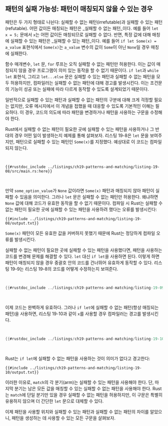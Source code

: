 ## 패턴의 실패 가능성: 패턴이 매칭되지 않을 수 있는 경우

패턴은 두 가지 형태로 나뉜다: 실패할 수 없는 패턴(irrefutable)과 실패할 수 있는 패턴(refutable). 어떤 값이든 매칭되는 패턴은 _실패할 수 없는 패턴_이다. 예를 들어 `let x = 5;` 문에서 `x`는 어떤 값이든 매칭되므로 실패할 수 없다. 반면, 특정 값에 대해 매칭에 실패할 수 있는 패턴은 _실패할 수 있는 패턴_이다. 예를 들어 `if let Some(x) = a_value` 표현식에서 `Some(x)`는 `a_value` 변수의 값이 `Some`이 아닌 `None`일 경우 매칭에 실패한다.

함수 매개변수, `let` 문, `for` 루프는 오직 실패할 수 없는 패턴만 허용한다. 이는 값이 매칭되지 않을 경우 프로그램이 의미 있는 동작을 할 수 없기 때문이다. `if let`과 `while let` 표현식, 그리고 `let...else` 문은 실패할 수 있는 패턴과 실패할 수 없는 패턴을 모두 허용하지만, 컴파일러는 실패할 수 없는 패턴에 대해 경고를 발생시킨다. 이는 조건문의 기능이 성공 또는 실패에 따라 다르게 동작할 수 있도록 설계되었기 때문이다.

일반적으로 실패할 수 있는 패턴과 실패할 수 없는 패턴의 구분에 대해 크게 걱정할 필요는 없지만, 오류 메시지에서 이 개념을 접했을 때 대응할 수 있도록 기본적인 이해는 필요하다. 이 경우, 코드의 의도에 따라 패턴을 변경하거나 패턴을 사용하는 구문을 수정해야 한다.

Rust에서 실패할 수 없는 패턴이 필요한 곳에 실패할 수 있는 패턴을 사용하거나 그 반대의 경우 어떤 일이 발생하는지 예제를 통해 살펴보자. 리스팅 19-8은 `let` 문을 보여주지만, 패턴으로 실패할 수 있는 패턴인 `Some(x)`를 지정했다. 예상대로 이 코드는 컴파일되지 않는다.

<Listing number="19-8" caption="`let` 문에서 실패할 수 있는 패턴 사용 시도">

```rust,ignore,does_not_compile
{{#rustdoc_include ../listings/ch19-patterns-and-matching/listing-19-08/src/main.rs:here}}
```

</Listing>

만약 `some_option_value`가 `None` 값이라면 `Some(x)` 패턴과 매칭되지 않아 패턴이 실패할 수 있음을 의미한다. 그러나 `let` 문은 실패할 수 없는 패턴만 허용한다. 왜냐하면 `None` 값에 대해 코드가 유효한 동작을 할 수 없기 때문이다. 컴파일 시 Rust는 실패할 수 없는 패턴이 필요한 곳에 실패할 수 있는 패턴을 사용하려 했다는 오류를 발생시킨다:

```console
{{#include ../listings/ch19-patterns-and-matching/listing-19-08/output.txt}}
```

`Some(x)` 패턴이 모든 유효한 값을 커버하지 못했기 때문에 Rust는 정당하게 컴파일 오류를 발생시킨다.

실패할 수 없는 패턴이 필요한 곳에 실패할 수 있는 패턴을 사용했다면, 패턴을 사용하는 코드를 변경해 문제를 해결할 수 있다. `let` 대신 `if let`을 사용하면 된다. 이렇게 하면 패턴이 매칭되지 않을 경우 중괄호 안의 코드를 건너뛰어 유효하게 동작할 수 있다. 리스팅 19-9는 리스팅 19-8의 코드를 어떻게 수정하는지 보여준다.

<Listing number="19-9" caption="`let` 대신 `let...else`와 실패할 수 있는 패턴 사용">

```rust
{{#rustdoc_include ../listings/ch19-patterns-and-matching/listing-19-09/src/main.rs:here}}
```

</Listing>

이제 코드는 완벽하게 유효하다. 그러나 `if let`에 실패할 수 없는 패턴(항상 매칭되는 패턴)을 사용하면, 리스팅 19-10과 같이 `x`를 사용할 경우 컴파일러는 경고를 발생시킨다.

<Listing number="19-10" caption="`if let`에 실패할 수 없는 패턴 사용 시도">

```rust
{{#rustdoc_include ../listings/ch19-patterns-and-matching/listing-19-10/src/main.rs:here}}
```

</Listing>

Rust는 `if let`에 실패할 수 없는 패턴을 사용하는 것이 의미가 없다고 경고한다:

```console
{{#include ../listings/ch19-patterns-and-matching/listing-19-10/output.txt}}
```

이러한 이유로, `match`의 각 분기(arm)는 실패할 수 있는 패턴을 사용해야 한다. 단, 마지막 분기는 남은 모든 값을 매칭할 수 있는 실패할 수 없는 패턴을 사용해야 한다. Rust는 `match`에 단일 분기만 있을 경우 실패할 수 없는 패턴을 허용하지만, 이 구문은 특별히 유용하지 않으며 더 간단한 `let` 문으로 대체할 수 있다.

이제 패턴을 사용할 위치와 실패할 수 있는 패턴과 실패할 수 없는 패턴의 차이를 알았으니, 패턴을 생성하는 데 사용할 수 있는 모든 구문을 살펴보자.


